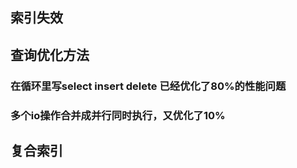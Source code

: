 


## 索引失效


## 查询优化方法

### 在循环里写select insert delete 已经优化了80%的性能问题
### 多个io操作合并成并行同时执行，又优化了10%


## 复合索引